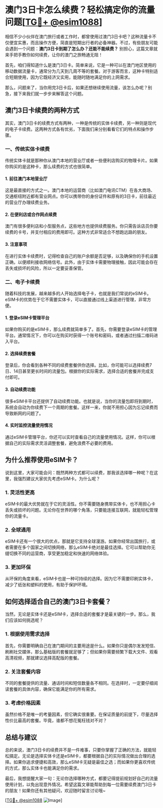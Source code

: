 # 澳门3日卡怎么续费？轻松搞定你的流量问题[[TG💪+ @esim1088](https://t.me/s/esim1088)]

相信不少小伙伴在澳门旅行或者工作时，都曾使用过澳门3日卡吧？这种流量卡不仅便宜实惠，而且操作方便，简直是短期出行者的必备神器。不过，有些朋友可能会遇到一个问题：**澳门3日卡到期了怎么办？还能不能续费？** 别担心，这篇文章就来手把手教你如何续费，让你的澳门之旅畅通无阻！

首先，咱们得知道什么是澳门3日卡。简单来说，它是一种可以在澳门地区使用的移动数据流量卡，通常分为几天到几周不等的套餐。对于游客而言，这种卡特别适合短期使用，因为它既经济又实用，能随时随地满足你的上网需求。

那么，问题来了，当你用完3日卡后，如果还想继续使用流量，该怎么办呢？别急，接下来我们就一步步来解答这个问题。

## **澳门3日卡续费的两种方式**

其实，澳门3日卡的续费方式有两种，一种是传统的实体卡续费，另一种则是现代的电子卡续费。这两种方式各有优劣，下面我们来分别看看它们的特点和操作步骤。

### 一、传统实体卡续费

传统实体卡就是那种你从澳门本地的营业厅或者一些便利店购买的物理卡片。如果你购买的是这种卡，那么续费的方式也很简单。

#### 1. 前往澳门本地营业厅

这是最直接的方式之一。澳门本地的运营商（比如澳门电讯CTM）在各大商场、交通枢纽附近都有营业网点。你可以携带你的身份证件和原有的3日卡，前往最近的营业厅办理续费业务。

#### 2. 在便利店或合作网点续费

澳门有很多便利店和小型服务点，这些地方也提供续费服务。你只需告诉店员你要续费的卡号，并支付相应的费用即可。这种方式非常适合不想跑远路的朋友。

#### 3. 注意事项

在进行实体卡续费时，记得检查自己的账户余额是否足够，以及确保你的手机设置正确，以便顺利接收网络信号。此外，由于实体卡需要物理接触，因此可能会存在丢失或损坏的风险，所以一定要妥善保管。

### 二、电子卡续费

随着科技的发展，越来越多的人开始选择电子卡，也就是我们常说的eSIM卡。eSIM卡的优势在于它不需要实体卡，可以直接通过线上渠道进行管理，非常方便。

#### 1. 登录eSIM卡管理平台

如果你购买的是eSIM卡，那么续费就简单多了。首先，你需要登录eSIM卡的管理平台。通常情况下，你可以在购买时获得一个账号和密码，或者通过扫描二维码进入平台。

#### 2. 选择续费套餐

登录后，你会看到各种不同的续费套餐供你选择。比如，你可能可以选择续费7日、14日甚至更长时间的流量包。根据你的实际需求，选择合适的套餐并完成支付即可。

#### 3. 自动续费功能

很多eSIM卡平台还提供了自动续费功能。也就是说，当你的流量包即将到期时，系统会自动为你续费下一个周期的套餐。这样一来，你就不用担心因为忘记续费而导致断网的问题了。

#### 4. 实时监控流量使用情况

通过eSIM卡管理平台，你还可以实时查看自己的流量使用情况。这样，你可以根据自己的实际需求灵活调整套餐，避免浪费不必要的费用。

## **为什么推荐使用eSIM卡？**

说到这里，大家可能会问：既然两种方式都可以续费，那我该选择哪一种呢？在这里，我强烈建议大家优先考虑eSIM卡。为什么呢？

### 1. 灵活性更高

eSIM卡的最大优势就在于它的灵活性。你不需要随身携带实体卡，也不用担心卡丢失或损坏的问题。无论你在世界的哪个角落，只要能连接互联网，就能轻松管理你的流量卡。

### 2. 全球通用

eSIM卡还有一个很大的优点，那就是它支持全球漫游。如果你经常出国旅行，或者需要在多个国家之间切换网络，那么eSIM卡绝对是最佳选择。它可以帮助你无缝切换不同的运营商，享受更加稳定和快速的网络体验。

### 3. 更加环保

从环保的角度来看，eSIM卡也是一种可持续的选择。因为它不需要印刷实体卡，减少了纸张和塑料的使用，有助于保护环境。

## **如何选择适合自己的澳门3日卡套餐？**

当然，无论是实体卡还是eSIM卡，选择合适的套餐才是最关键的一步。那么，我们应该如何挑选呢？

### 1. 根据使用需求选择

首先，你需要明确自己在澳门期间的主要用途是什么。如果你只是偶尔发发短信、刷刷社交媒体，那么基础版的套餐就足够了；但如果你需要频繁下载大文件、观看高清视频，那就建议选择高配版的套餐。

### 2. 关注套餐内容

不同的套餐提供的流量、通话时间和短信数量各不相同。在选择时，一定要仔细阅读套餐的具体内容，确保它能满足你的所有需求。

### 3. 考虑价格因素

虽然价格不是唯一的考量因素，但它确实很重要。在保证质量的前提下，尽量选择性价比最高的套餐。毕竟，谁都不想花冤枉钱对不对？

## **总结与建议**

总的来说，澳门3日卡的续费并不是一件难事，只要你掌握了正确的方法，就能轻松搞定。无论是选择实体卡还是eSIM卡，都要根据自己的实际情况做出合理的选择。如果你追求便捷和高效，那么eSIM卡无疑是最佳之选；而如果你更喜欢传统的方式，那么实体卡也能满足你的需求。

最后，我想提醒大家一句：无论你选择哪种方式，都要记得提前规划好自己的流量使用计划，以免出现意外情况。希望这篇文章能帮助到每一位需要续费澳门3日卡的朋友！如果你还有其他疑问，欢迎随时留言讨论哦~

[[TG💪+ @esim1088](https://t.me/s/esim1088) ![Image](https://i.postimg.cc/4NQfJmqS/Snipaste-2025-05-13-00-14-12.png)]